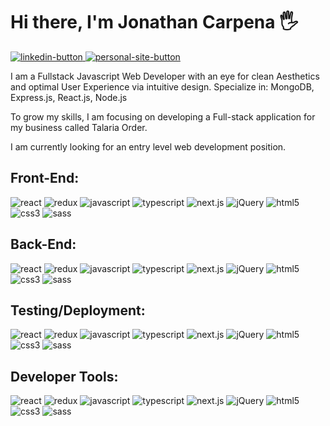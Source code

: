 <h1 align="start">Hi there, I'm Jonathan Carpena 🖐</h1>

<!-- CONTACTS -->
<p dir="auto"> 
<!-- LINKEDIN -->
<a href="https://www.linkedin.com/in/jonathan-carpena-582873196/" rel="nofollow">
  <img 
       src="https://img.shields.io/badge/jonathan carpena-0077B5?style=for-the-badge&logo=linkedin&logoColor=white" 
       alt="linkedin-button" 
       data-canonical-src="https://img.shields.io/badge/@jonathancarpena-0077B5?style=for-the-badge&logo=linkedin&logoColor=white" 
       style="max-width: 100%;">
  </a>

<!-- PERSONAL SITE -->
<a href="https:/jonathancarpena.me" rel="nofollow">
  <img 
       src="https://img.shields.io/badge/personal site-5020DF?style=for-the-badge&logo=About.me&logoColor=white" 
       alt="personal-site-button" 
       data-canonical-src="https://img.shields.io/badge/jonathancarpena.me-5020DF?style=for-the-badge&logo=About.me&logoColor=white" 
       style="max-width: 100%;">
  </a>
</p>


<!-- MINI BIO -->
<p dir="auto">I am a Fullstack Javascript Web Developer with an eye for clean Aesthetics and optimal User Experience via intuitive design. Specialize in: MongoDB, Express.js, React.js, Node.js</p>
<p dir="auto">To grow my skills, I am focusing on developing a Full-stack application for my business called Talaria Order.</p>
<p dir="auto">I am currently looking for an entry level web development position.</p>


<!-- FRONT-END -->
<h2 dir="auto">
  Front-End:
</h2>

<p dir="auto" > 
<!-- REACT -->
<img 
       src="https://img.shields.io/badge/React-20232A?style=for-the-badge&logo=react&logoColor=61DAFB"
       alt="react" 
       data-canonical-src="	https://img.shields.io/badge/React-20232A?style=for-the-badge&logo=react&logoColor=61DAFB" 
       style="max-width: 100%;"/>
<!-- REDUX -->
<img 
       src="https://img.shields.io/badge/Redux-593D88?style=for-the-badge&logo=redux&logoColor=white"
       alt="redux" 
       data-canonical-src="https://img.shields.io/badge/Redux-593D88?style=for-the-badge&logo=redux&logoColor=white" 
       style="max-width: 100%;"/>
<!-- JAVASCRIPT -->
<img 
       src="https://img.shields.io/badge/JavaScript-323330?style=for-the-badge&logo=javascript&logoColor=F7DF1E"
       alt="javascript" 
       data-canonical-src="https://img.shields.io/badge/JavaScript-323330?style=for-the-badge&logo=javascript&logoColor=F7DF1E" 
       style="max-width: 100%;"/>
<!-- TYPESCRIPT -->
<img 
       src="https://img.shields.io/badge/TypeScript-007ACC?style=for-the-badge&logo=typescript&logoColor=white"
       alt="typescript" 
       data-canonical-src="https://img.shields.io/badge/TypeScript-007ACC?style=for-the-badge&logo=typescript&logoColor=white" 
       style="max-width: 100%;">
  <!-- NEXT.JS -->
<img 
       src="https://img.shields.io/badge/next.js-000000?style=for-the-badge&logo=nextdotjs&logoColor=white"
       alt="next.js" 
       data-canonical-src="https://img.shields.io/badge/next.js-000000?style=for-the-badge&logo=nextdotjs&logoColor=white" 
       style="max-width: 100%;">
<!-- jQuery -->
<img 
       src="https://img.shields.io/badge/jQuery-0769AD?style=for-the-badge&logo=jquery&logoColor=white"
       alt="jQuery" 
       data-canonical-src="https://img.shields.io/badge/jQuery-0769AD?style=for-the-badge&logo=jquery&logoColor=white" 
       style="max-width: 100%;">
<!-- HTML5 -->
  <img 
       src="https://img.shields.io/badge/HTML5-E34F26?style=for-the-badge&logo=html5&logoColor=white"
       alt="html5" 
       data-canonical-src="https://img.shields.io/badge/HTML5-E34F26?style=for-the-badge&logo=html5&logoColor=white" 
       style="max-width: 100%;">
 <!-- CSS -->
  <img 
       src="https://img.shields.io/badge/CSS3-1572B6?style=for-the-badge&logo=css3&logoColor=white"
       alt="css3" 
       data-canonical-src="https://img.shields.io/badge/CSS3-1572B6?style=for-the-badge&logo=css3&logoColor=white" 
       style="max-width: 100%;">
<!-- SASS -->
<img 
     src="https://img.shields.io/badge/Sass-CC6699?style=for-the-badge&logo=sass&logoColor=white"
       alt="sass" 
       data-canonical-src="https://img.shields.io/badge/Sass-CC6699?style=for-the-badge&logo=sass&logoColor=white" 
       style="max-width: 100%;">
</p>


<!-- BACK-END -->
<h2 dir="auto">
  Back-End:
</h2>

<p dir="auto" > 
<!-- REACT -->
<img 
       src="https://img.shields.io/badge/React-20232A?style=for-the-badge&logo=react&logoColor=61DAFB"
       alt="react" 
       data-canonical-src="	https://img.shields.io/badge/React-20232A?style=for-the-badge&logo=react&logoColor=61DAFB" 
       style="max-width: 100%;"/>
<!-- REDUX -->
<img 
       src="https://img.shields.io/badge/Redux-593D88?style=for-the-badge&logo=redux&logoColor=white"
       alt="redux" 
       data-canonical-src="https://img.shields.io/badge/Redux-593D88?style=for-the-badge&logo=redux&logoColor=white" 
       style="max-width: 100%;"/>
<!-- JAVASCRIPT -->
<img 
       src="https://img.shields.io/badge/JavaScript-323330?style=for-the-badge&logo=javascript&logoColor=F7DF1E"
       alt="javascript" 
       data-canonical-src="https://img.shields.io/badge/JavaScript-323330?style=for-the-badge&logo=javascript&logoColor=F7DF1E" 
       style="max-width: 100%;"/>
<!-- TYPESCRIPT -->
<img 
       src="https://img.shields.io/badge/TypeScript-007ACC?style=for-the-badge&logo=typescript&logoColor=white"
       alt="typescript" 
       data-canonical-src="https://img.shields.io/badge/TypeScript-007ACC?style=for-the-badge&logo=typescript&logoColor=white" 
       style="max-width: 100%;">
  <!-- NEXT.JS -->
<img 
       src="https://img.shields.io/badge/next.js-000000?style=for-the-badge&logo=nextdotjs&logoColor=white"
       alt="next.js" 
       data-canonical-src="https://img.shields.io/badge/next.js-000000?style=for-the-badge&logo=nextdotjs&logoColor=white" 
       style="max-width: 100%;">
<!-- jQuery -->
<img 
       src="https://img.shields.io/badge/jQuery-0769AD?style=for-the-badge&logo=jquery&logoColor=white"
       alt="jQuery" 
       data-canonical-src="https://img.shields.io/badge/jQuery-0769AD?style=for-the-badge&logo=jquery&logoColor=white" 
       style="max-width: 100%;">
<!-- HTML5 -->
  <img 
       src="https://img.shields.io/badge/HTML5-E34F26?style=for-the-badge&logo=html5&logoColor=white"
       alt="html5" 
       data-canonical-src="https://img.shields.io/badge/HTML5-E34F26?style=for-the-badge&logo=html5&logoColor=white" 
       style="max-width: 100%;">
 <!-- CSS -->
  <img 
       src="https://img.shields.io/badge/CSS3-1572B6?style=for-the-badge&logo=css3&logoColor=white"
       alt="css3" 
       data-canonical-src="https://img.shields.io/badge/CSS3-1572B6?style=for-the-badge&logo=css3&logoColor=white" 
       style="max-width: 100%;">
<!-- SASS -->
<img 
     src="https://img.shields.io/badge/Sass-CC6699?style=for-the-badge&logo=sass&logoColor=white"
       alt="sass" 
       data-canonical-src="https://img.shields.io/badge/Sass-CC6699?style=for-the-badge&logo=sass&logoColor=white" 
       style="max-width: 100%;">
</p>

<!-- TESTING/DEPLOYMENT -->
<h2 dir="auto">
  Testing/Deployment:
</h2>

<p dir="auto" > 
<!-- REACT -->
<img 
       src="https://img.shields.io/badge/React-20232A?style=for-the-badge&logo=react&logoColor=61DAFB"
       alt="react" 
       data-canonical-src="	https://img.shields.io/badge/React-20232A?style=for-the-badge&logo=react&logoColor=61DAFB" 
       style="max-width: 100%;"/>
<!-- REDUX -->
<img 
       src="https://img.shields.io/badge/Redux-593D88?style=for-the-badge&logo=redux&logoColor=white"
       alt="redux" 
       data-canonical-src="https://img.shields.io/badge/Redux-593D88?style=for-the-badge&logo=redux&logoColor=white" 
       style="max-width: 100%;"/>
<!-- JAVASCRIPT -->
<img 
       src="https://img.shields.io/badge/JavaScript-323330?style=for-the-badge&logo=javascript&logoColor=F7DF1E"
       alt="javascript" 
       data-canonical-src="https://img.shields.io/badge/JavaScript-323330?style=for-the-badge&logo=javascript&logoColor=F7DF1E" 
       style="max-width: 100%;"/>
<!-- TYPESCRIPT -->
<img 
       src="https://img.shields.io/badge/TypeScript-007ACC?style=for-the-badge&logo=typescript&logoColor=white"
       alt="typescript" 
       data-canonical-src="https://img.shields.io/badge/TypeScript-007ACC?style=for-the-badge&logo=typescript&logoColor=white" 
       style="max-width: 100%;">
  <!-- NEXT.JS -->
<img 
       src="https://img.shields.io/badge/next.js-000000?style=for-the-badge&logo=nextdotjs&logoColor=white"
       alt="next.js" 
       data-canonical-src="https://img.shields.io/badge/next.js-000000?style=for-the-badge&logo=nextdotjs&logoColor=white" 
       style="max-width: 100%;">
<!-- jQuery -->
<img 
       src="https://img.shields.io/badge/jQuery-0769AD?style=for-the-badge&logo=jquery&logoColor=white"
       alt="jQuery" 
       data-canonical-src="https://img.shields.io/badge/jQuery-0769AD?style=for-the-badge&logo=jquery&logoColor=white" 
       style="max-width: 100%;">
<!-- HTML5 -->
  <img 
       src="https://img.shields.io/badge/HTML5-E34F26?style=for-the-badge&logo=html5&logoColor=white"
       alt="html5" 
       data-canonical-src="https://img.shields.io/badge/HTML5-E34F26?style=for-the-badge&logo=html5&logoColor=white" 
       style="max-width: 100%;">
 <!-- CSS -->
  <img 
       src="https://img.shields.io/badge/CSS3-1572B6?style=for-the-badge&logo=css3&logoColor=white"
       alt="css3" 
       data-canonical-src="https://img.shields.io/badge/CSS3-1572B6?style=for-the-badge&logo=css3&logoColor=white" 
       style="max-width: 100%;">
<!-- SASS -->
<img 
     src="https://img.shields.io/badge/Sass-CC6699?style=for-the-badge&logo=sass&logoColor=white"
       alt="sass" 
       data-canonical-src="https://img.shields.io/badge/Sass-CC6699?style=for-the-badge&logo=sass&logoColor=white" 
       style="max-width: 100%;">
</p>


<!-- Tools -->
<h2 dir="auto">
  Developer Tools:
</h2>

<p dir="auto" > 
<!-- REACT -->
<img 
       src="https://img.shields.io/badge/React-20232A?style=for-the-badge&logo=react&logoColor=61DAFB"
       alt="react" 
       data-canonical-src="	https://img.shields.io/badge/React-20232A?style=for-the-badge&logo=react&logoColor=61DAFB" 
       style="max-width: 100%;"/>
<!-- REDUX -->
<img 
       src="https://img.shields.io/badge/Redux-593D88?style=for-the-badge&logo=redux&logoColor=white"
       alt="redux" 
       data-canonical-src="https://img.shields.io/badge/Redux-593D88?style=for-the-badge&logo=redux&logoColor=white" 
       style="max-width: 100%;"/>
<!-- JAVASCRIPT -->
<img 
       src="https://img.shields.io/badge/JavaScript-323330?style=for-the-badge&logo=javascript&logoColor=F7DF1E"
       alt="javascript" 
       data-canonical-src="https://img.shields.io/badge/JavaScript-323330?style=for-the-badge&logo=javascript&logoColor=F7DF1E" 
       style="max-width: 100%;"/>
<!-- TYPESCRIPT -->
<img 
       src="https://img.shields.io/badge/TypeScript-007ACC?style=for-the-badge&logo=typescript&logoColor=white"
       alt="typescript" 
       data-canonical-src="https://img.shields.io/badge/TypeScript-007ACC?style=for-the-badge&logo=typescript&logoColor=white" 
       style="max-width: 100%;">
  <!-- NEXT.JS -->
<img 
       src="https://img.shields.io/badge/next.js-000000?style=for-the-badge&logo=nextdotjs&logoColor=white"
       alt="next.js" 
       data-canonical-src="https://img.shields.io/badge/next.js-000000?style=for-the-badge&logo=nextdotjs&logoColor=white" 
       style="max-width: 100%;">
<!-- jQuery -->
<img 
       src="https://img.shields.io/badge/jQuery-0769AD?style=for-the-badge&logo=jquery&logoColor=white"
       alt="jQuery" 
       data-canonical-src="https://img.shields.io/badge/jQuery-0769AD?style=for-the-badge&logo=jquery&logoColor=white" 
       style="max-width: 100%;">
<!-- HTML5 -->
  <img 
       src="https://img.shields.io/badge/HTML5-E34F26?style=for-the-badge&logo=html5&logoColor=white"
       alt="html5" 
       data-canonical-src="https://img.shields.io/badge/HTML5-E34F26?style=for-the-badge&logo=html5&logoColor=white" 
       style="max-width: 100%;">
 <!-- CSS -->
  <img 
       src="https://img.shields.io/badge/CSS3-1572B6?style=for-the-badge&logo=css3&logoColor=white"
       alt="css3" 
       data-canonical-src="https://img.shields.io/badge/CSS3-1572B6?style=for-the-badge&logo=css3&logoColor=white" 
       style="max-width: 100%;">
<!-- SASS -->
<img 
     src="https://img.shields.io/badge/Sass-CC6699?style=for-the-badge&logo=sass&logoColor=white"
       alt="sass" 
       data-canonical-src="https://img.shields.io/badge/Sass-CC6699?style=for-the-badge&logo=sass&logoColor=white" 
       style="max-width: 100%;">
</p>


